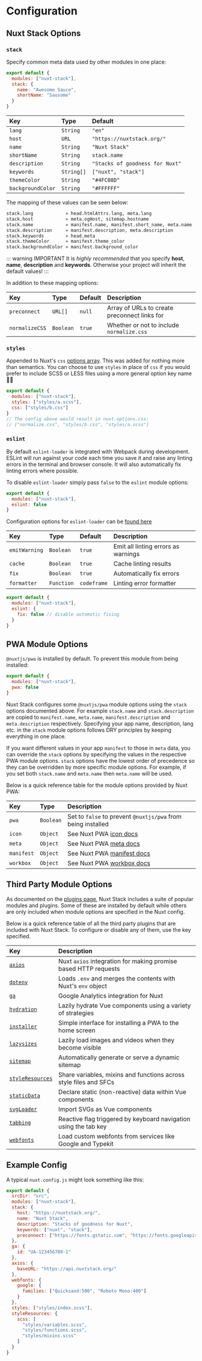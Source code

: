 # Configuration

## Nuxt Stack Options

### `stack`

Specify common meta data used by other modules in one place:

```js {3-6}
export default {
  modules: ["nuxt-stack"],
  stack: {
    name: "Awesome Sauce",
    shortName: "Sausome"
  }
}
```

| Key               | Type       | Default                         |
| :---------------- | :--------- | :------------------------------ |
| `lang`            | `String`   | `"en"`                          |
| `host`            | `URL`      | `"https://nuxtstack.org/"`      |
| `name`            | `String`   | `"Nuxt Stack"`                  |
| `shortName`       | `String`   | `stack.name`                    |
| `description`     | `String`   | `"Stacks of goodness for Nuxt"` |
| `keywords`        | `String[]` | `["nuxt", "stack"]`             |
| `themeColor`      | `String`   | `"#4FC08D"`                     |
| `backgroundColor` | `String`   | `"#FFFFFF"`                     |

The mapping of these values can be seen below:

```bash
stack.lang            » head.htmlAttrs.lang, meta.lang
stack.host            » meta.ogHost, sitemap.hostname
stack.name            » manifest.name, manifest.short_name, meta.name
stack.description     » manifest.description, meta.description
stack.keywords        » head.meta
stack.themeColor      » manifest.theme_color
stack.backgroundColor » manifest.background_color
```

::: warning IMPORTANT
It is _highly recommended_ that you specify **host**, **name**, **description** and **keywords**. Otherwise your project will inherit the default values!
:::

In addition to these mapping options:

| Key            | Type      | Default | Description                                  |
| :------------- | :-------- | :------ | :------------------------------------------- |
| `preconnect`   | `URL[]`   | `null`  | Array of URLs to create preconnect links for |
| `normalizeCSS` | `Boolean` | `true`  | Whether or not to include `normalize.css`    |

### `styles`

Appended to Nuxt's `css` [options array][nuxt-css]. This was added for nothing more than semantics. You can choose to use `styles` in place of `css` if you would prefer to include SCSS or LESS files using a more general option key name :woman_shrugging:

```js {3-4}
export default {
  modules: ["nuxt-stack"],
  styles: ["styles/a.scss"],
  css: ["styles/b.css"]
}
// The config above would result in nuxt.options.css:
// ["normalize.css", "styles/b.css", "styles/a.scss"]
```

### `eslint`

By default `eslint-loader` is integrated with Webpack during development. ESLint will run against your code each time you save it and raise any linting errors in the terminal and browser console. It will also automatically fix linting errors where possible.

To disable `eslint-loader` simply pass `false` to the `eslint` module options:

```js {3}
export default {
  modules: ["nuxt-stack"],
  eslint: false
}
```

Configuration options for `eslint-loader` can be [found here][eslint-loader-options]

| Key           | Type       | Default     | Description                         |
| :------------ | :--------- | :---------- | :---------------------------------- |
| `emitWarning` | `Boolean`  | `true`      | Emit all linting errors as warnings |
| `cache`       | `Boolean`  | `true`      | Cache linting results               |
| `fix`         | `Boolean`  | `true`      | Automatically fix errors            |
| `formatter`   | `Function` | `codeframe` | Linting error formatter             |

```js {3-5}
export default {
  modules: ["nuxt-stack"],
  eslint: {
    fix: false // disable automatic fixing
  }
}
```

## PWA Module Options

`@nuxtjs/pwa` is installed by default. To prevent this module from being installed:

```js {3}
export default {
  modules: ["nuxt-stack"],
  pwa: false
}
```

Nuxt Stack configures some `@nuxtjs/pwa` module options using the `stack` options documented above. For example `stack.name` and `stack.description` are copied to `manifest.name`, `meta.name`, `manifest.description` and `meta.description` respectively. Specifying your app name, description, lang etc. in the `stack` module options follows DRY principles by keeping everything in one place.

If you want different values in your app `manifest` to those in `meta` data, you can override the `stack` options by specifying the values in the respective PWA module options. `stack` options have the lowest order of precedence so they can be overridden by more specific module options. For example, if you set both `stack.name` and `meta.name` then `meta.name` will be used.

Below is a quick reference table for the module options provided by Nuxt PWA:

| Key        | Type      | Description                                                                |
| :--------- | :-------- | :------------------------------------------------------------------------- |
| `pwa`      | `Boolean` | Set to `false` to prevent `@nuxtjs/pwa` from being installed               |
| `icon`     | `Object`  | See Nuxt PWA [icon docs](https://pwa.nuxtjs.org/modules/icon.html)         |
| `meta`     | `Object`  | See Nuxt PWA [meta docs](https://pwa.nuxtjs.org/modules/meta.html)         |
| `manifest` | `Object`  | See Nuxt PWA [manifest docs](https://pwa.nuxtjs.org/modules/manifest.html) |
| `workbox`  | `Object`  | See Nuxt PWA [workbox docs](https://pwa.nuxtjs.org/modules/workbox.html)   |

## Third Party Module Options

As documented on the [plugins page](./plugins.html), Nuxt Stack includes a suite of popular modules and plugins. Some of these are installed by default while others are only included when module options are specified in the Nuxt config.

Below is a quick reference table of all the third party plugins that are included with Nuxt Stack. To configure or disable any of them, use the key specified.

| Key                                      | Description                                                       |
| :--------------------------------------- | :---------------------------------------------------------------- |
| [`axios`][nuxt-axios]                    | Nuxt `axios` integration for making promise based HTTP requests   |
| [`dotenv`][nuxt-dotenv]                  | Loads `.env` and merges the contents with Nuxt's `env` object     |
| [`ga`][vue-analytics]                    | Google Analytics integration for Nuxt                             |
| [`hydration`][vue-lazy-hydration]        | Lazily hydrate Vue components using a variety of strategies       |
| [`installer`][vue-pwa-installer]         | Simple interface for installing a PWA to the home screen          |
| [`lazysizes`][lazysizes]                 | Lazily load images and videos when they become visible            |
| [`sitemap`][nuxt-sitemap]                | Automatically generate or serve a dynamic sitemap                 |
| [`styleResources`][nuxt-style-resources] | Share variables, mixins and functions across style files and SFCs |
| [`staticData`][vue-static-data]          | Declare static (non-reactive) data within Vue components          |
| [`svgLoader`][nuxt-svg-loader]           | Import SVGs as Vue components                                     |
| [`tabbing`][vue-tabbing]                 | Reactive flag triggered by keyboard navigation using the tab key  |
| [`webfonts`][webfontloader]              | Load custom webfonts from services like Google and Typekit        |

## Example Config

A typical `nuxt.config.js` might look something like this:

```js
export default {
  srcDir: "src",
  modules: ["nuxt-stack"],
  stack: {
    host: "https://nuxtstack.org/",
    name: "Nuxt Stack",
    description: "Stacks of goodness for Nuxt",
    keywords: ["nuxt", "stack"],
    preconnect: ["https://fonts.gstatic.com", "https://fonts.googleapis.com"]
  },
  ga: {
    id: "UA-123456789-1"
  },
  axios: {
    baseURL: "https://api.nuxtstack.org/"
  },
  webfonts: {
    google: {
      families: ["Quicksand:500", "Roboto Mono:400"]
    }
  },
  styles: ["styles/index.scss"],
  styleResources: {
    scss: [
      "styles/variables.scss",
      "styles/functions.scss",
      "styles/mixins.scss"
    ]
  }
}
```

[eslint-loader-options]: https://github.com/webpack-contrib/eslint-loader#options
[nuxt-css]: https://nuxtjs.org/api/configuration-css
[nuxt-axios]: https://axios.nuxtjs.org
[nuxt-dotenv]: https://www.npmjs.com/package/@nuxtjs/dotenv
[nuxt-pwa]: https://pwa.nuxtjs.org
[nuxt-sitemap]: https://www.npmjs.com/package/@nuxtjs/sitemap
[nuxt-style-resources]: https://www.npmjs.com/package/@nuxtjs/style-resources
[nuxt-svg-loader]: https://www.npmjs.com/package/nuxt-svg-loader
[webfontloader]: https://www.npmjs.com/package/webfontloader
[vue-analytics]: https://www.npmjs.com/package/vue-analytics
[lazysizes]: https://www.npmjs.com/package/lazysizes
[vue-pwa-installer]: https://www.npmjs.com/package/vue-pwa-installer
[vue-lazy-hydration]: https://www.npmjs.com/package/vue-lazy-hydration
[vue-tabbing]: https://www.npmjs.com/package/vue-tabbing
[vue-static-data]: https://www.npmjs.com/package/vue-static-data
